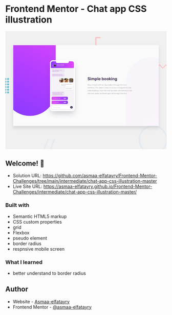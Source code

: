 # Frontend Mentor - Chat app CSS illustration

![Design preview for the Chat app CSS illustration coding challenge](./design/desktop-preview.jpg)

## Welcome! 👋


- Solution URL: https://github.com/asmaa-elfatayry/Frontend-Mentor-Challenges/tree/main/intermediate/chat-app-css-illustration-master
- Live Site URL: https://asmaa-elfatayry.github.io/Frontend-Mentor-Challenges/intermediate/chat-app-css-illustration-master/




### Built with

- Semantic HTML5 markup
- CSS custom properties
- grid
- Flexbox
- pseudo element
- border radius
- respnsive mobile screen

### What I learned

- better understand to border radius





## Author

- Website - [Asmaa-elfatayry](https://github.com/asmaa-elfatayry)
- Frontend Mentor - [@asmaa-elfatayry](https://www.frontendmentor.io/profile/asmaa-elfatayry)
